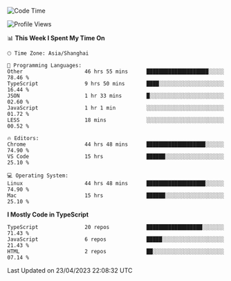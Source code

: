 <!--START_SECTION:waka-->
![Code Time](http://img.shields.io/badge/Code%20Time-4%2C327%20hrs%2018%20mins-blue)

![Profile Views](http://img.shields.io/badge/Profile%20Views-0-blue)

📊 **This Week I Spent My Time On** 

```text
🕑︎ Time Zone: Asia/Shanghai

💬 Programming Languages: 
Other                    46 hrs 55 mins      ████████████████████░░░░░   78.46 % 
TypeScript               9 hrs 50 mins       ████░░░░░░░░░░░░░░░░░░░░░   16.44 % 
JSON                     1 hr 33 mins        █░░░░░░░░░░░░░░░░░░░░░░░░   02.60 % 
JavaScript               1 hr 1 min          ░░░░░░░░░░░░░░░░░░░░░░░░░   01.72 % 
LESS                     18 mins             ░░░░░░░░░░░░░░░░░░░░░░░░░   00.52 % 

🔥 Editors: 
Chrome                   44 hrs 48 mins      ███████████████████░░░░░░   74.90 % 
VS Code                  15 hrs              ██████░░░░░░░░░░░░░░░░░░░   25.10 % 

💻 Operating System: 
Linux                    44 hrs 48 mins      ███████████████████░░░░░░   74.90 % 
Mac                      15 hrs              ██████░░░░░░░░░░░░░░░░░░░   25.10 % 
```

**I Mostly Code in TypeScript** 

```text
TypeScript               20 repos            ██████████████████░░░░░░░   71.43 % 
JavaScript               6 repos             █████░░░░░░░░░░░░░░░░░░░░   21.43 % 
HTML                     2 repos             ██░░░░░░░░░░░░░░░░░░░░░░░   07.14 % 
```




 Last Updated on 23/04/2023 22:08:32 UTC
<!--END_SECTION:waka-->

